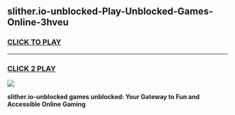 
## slither.io-unblocked-Play-Unblocked-Games-Online-3hveu
<h3>
<a href="https://premium76.site?title=slither.io-unblocked&ref=25A">CLICK TO PLAY</a></h3>
<hr>

<h3>
<a href="https://premium76.site?title=slither.io-unblocked&ref=25A">CLICK 2 PLAY</a>
  
</h3>

<a href="https://premium76.site?title=slither.io-unblocked&ref=25A"><img src="https://clearcache.store/games.png"></a>


**slither.io-unblocked games unblocked: Your Gateway to Fun and Accessible Online Gaming**
